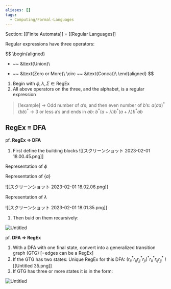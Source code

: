 ```yaml
---
aliases: []
tags:
  - Computing/Formal-Languages
---
```


Section: [[Finite Automata]] = [[Regular Languages]]

Regular expressions have three operators:

$$
\begin{aligned}
+ ~~ &\text{Union}\\
* ~~ &\text{Zero or More}\\
\circ ~~ &\text{Concat}\\
\end{aligned}
$$

1. Begin with $\phi, \lambda, \Sigma \in \text{RegEx}$
2. All above operators on the three, and the alphabet, is a regular expression

> [!example]
> → Odd number of _a_’s, and then even number of _b_’s: $a(aa)^*(bb)^*$
> → 3 or less a’s and ends in _ab:_ $b^*(a+\lambda)b^*(a+\lambda)b^*ab$

## RegEx $\equiv$ DFA

pf. **RegEx ⇒ DFA**

1. First define the building blocks
   ![[スクリーンショット 2023-02-01 18.00.45.png]]

Representation of $\phi$

Representation of $\{a\}$

![[スクリーンショット 2023-02-01 18.02.06.png]]

Representation of $\lambda$

![[スクリーンショット 2023-02-01 18.01.35.png]]

1. Then buid on them recursively:

![Untitled](Untitled%209.png)

pf. **DFA ⇒ RegEx**

1. With a DFA with one final state, convert into a generalized transition graph (GTG) [=edges can be a RegEx]
2. If the GTG has two states:
   Unique RegEx for this DFA: $(r_{ii}^*r_{ij}r_{jj}^*r_{ji})^*r_{ii}^*r_{ij}r_{jj}^*$
   ![[Untitled 35.png]]
3. If GTG has three or more states it is in the form:

![Untitled](Untitled%202%203.png)

```

```
